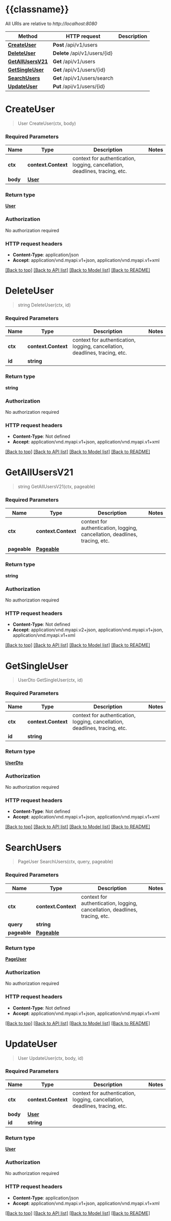 # {{classname}}

All URIs are relative to *http://localhost:8080*

Method | HTTP request | Description
------------- | ------------- | -------------
[**CreateUser**](UserControllerApi.md#CreateUser) | **Post** /api/v1/users | 
[**DeleteUser**](UserControllerApi.md#DeleteUser) | **Delete** /api/v1/users/{id} | 
[**GetAllUsersV21**](UserControllerApi.md#GetAllUsersV21) | **Get** /api/v1/users | 
[**GetSingleUser**](UserControllerApi.md#GetSingleUser) | **Get** /api/v1/users/{id} | 
[**SearchUsers**](UserControllerApi.md#SearchUsers) | **Get** /api/v1/users/search | 
[**UpdateUser**](UserControllerApi.md#UpdateUser) | **Put** /api/v1/users/{id} | 

# **CreateUser**
> User CreateUser(ctx, body)


### Required Parameters

Name | Type | Description  | Notes
------------- | ------------- | ------------- | -------------
 **ctx** | **context.Context** | context for authentication, logging, cancellation, deadlines, tracing, etc.
  **body** | [**User**](User.md)|  | 

### Return type

[**User**](User.md)

### Authorization

No authorization required

### HTTP request headers

 - **Content-Type**: application/json
 - **Accept**: application/vnd.myapi.v1+json, application/vnd.myapi.v1+xml

[[Back to top]](#) [[Back to API list]](../README.md#documentation-for-api-endpoints) [[Back to Model list]](../README.md#documentation-for-models) [[Back to README]](../README.md)

# **DeleteUser**
> string DeleteUser(ctx, id)


### Required Parameters

Name | Type | Description  | Notes
------------- | ------------- | ------------- | -------------
 **ctx** | **context.Context** | context for authentication, logging, cancellation, deadlines, tracing, etc.
  **id** | **string**|  | 

### Return type

**string**

### Authorization

No authorization required

### HTTP request headers

 - **Content-Type**: Not defined
 - **Accept**: application/vnd.myapi.v1+json, application/vnd.myapi.v1+xml

[[Back to top]](#) [[Back to API list]](../README.md#documentation-for-api-endpoints) [[Back to Model list]](../README.md#documentation-for-models) [[Back to README]](../README.md)

# **GetAllUsersV21**
> string GetAllUsersV21(ctx, pageable)


### Required Parameters

Name | Type | Description  | Notes
------------- | ------------- | ------------- | -------------
 **ctx** | **context.Context** | context for authentication, logging, cancellation, deadlines, tracing, etc.
  **pageable** | [**Pageable**](.md)|  | 

### Return type

**string**

### Authorization

No authorization required

### HTTP request headers

 - **Content-Type**: Not defined
 - **Accept**: application/vnd.myapi.v2+json, application/vnd.myapi.v1+json, application/vnd.myapi.v1+xml

[[Back to top]](#) [[Back to API list]](../README.md#documentation-for-api-endpoints) [[Back to Model list]](../README.md#documentation-for-models) [[Back to README]](../README.md)

# **GetSingleUser**
> UserDto GetSingleUser(ctx, id)


### Required Parameters

Name | Type | Description  | Notes
------------- | ------------- | ------------- | -------------
 **ctx** | **context.Context** | context for authentication, logging, cancellation, deadlines, tracing, etc.
  **id** | **string**|  | 

### Return type

[**UserDto**](UserDto.md)

### Authorization

No authorization required

### HTTP request headers

 - **Content-Type**: Not defined
 - **Accept**: application/vnd.myapi.v1+json, application/vnd.myapi.v1+xml

[[Back to top]](#) [[Back to API list]](../README.md#documentation-for-api-endpoints) [[Back to Model list]](../README.md#documentation-for-models) [[Back to README]](../README.md)

# **SearchUsers**
> PageUser SearchUsers(ctx, query, pageable)


### Required Parameters

Name | Type | Description  | Notes
------------- | ------------- | ------------- | -------------
 **ctx** | **context.Context** | context for authentication, logging, cancellation, deadlines, tracing, etc.
  **query** | **string**|  | 
  **pageable** | [**Pageable**](.md)|  | 

### Return type

[**PageUser**](PageUser.md)

### Authorization

No authorization required

### HTTP request headers

 - **Content-Type**: Not defined
 - **Accept**: application/vnd.myapi.v1+json, application/vnd.myapi.v1+xml

[[Back to top]](#) [[Back to API list]](../README.md#documentation-for-api-endpoints) [[Back to Model list]](../README.md#documentation-for-models) [[Back to README]](../README.md)

# **UpdateUser**
> User UpdateUser(ctx, body, id)


### Required Parameters

Name | Type | Description  | Notes
------------- | ------------- | ------------- | -------------
 **ctx** | **context.Context** | context for authentication, logging, cancellation, deadlines, tracing, etc.
  **body** | [**User**](User.md)|  | 
  **id** | **string**|  | 

### Return type

[**User**](User.md)

### Authorization

No authorization required

### HTTP request headers

 - **Content-Type**: application/json
 - **Accept**: application/vnd.myapi.v1+json, application/vnd.myapi.v1+xml

[[Back to top]](#) [[Back to API list]](../README.md#documentation-for-api-endpoints) [[Back to Model list]](../README.md#documentation-for-models) [[Back to README]](../README.md)

